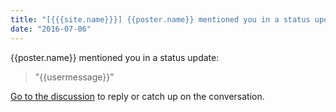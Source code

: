 ```yaml
---
title: "[{{{site.name}}}] {{poster.name}} mentioned you in a status update"
date: "2016-07-06"
---
```


{{poster.name}} mentioned you in a status update:

> "{{usermessage}}"

[Go to the discussion]({{{mentioned.url}}}) to reply or catch up on the conversation.

